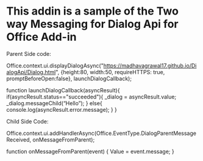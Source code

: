 # This addin is a sample of the Two way Messaging for Dialog Api for Office Add-in

Parent Side code:

Office.context.ui.displayDialogAsync("https://madhavagrawal17.github.io/DialogApi/Dialog.html",
                  {height:80, width:50, requireHTTPS: true, promptBeforeOpen:false}, launchDialogCallback);

function launchDialogCallback(asyncResult){
  if(asyncResult.status=="succeeded"){
      _dialog = asyncResult.value;
      _dialog.messageChild(“Hello”);
  } else{
    console.log(asyncResult.error.message);
  }
}

Child Side Code:

Office.context.ui.addHandlerAsync(Office.EventType.DialogParentMessageReceived, onMessageFromParent);

function onMessageFromParent(event) {
    Value =  event.message;
}              
